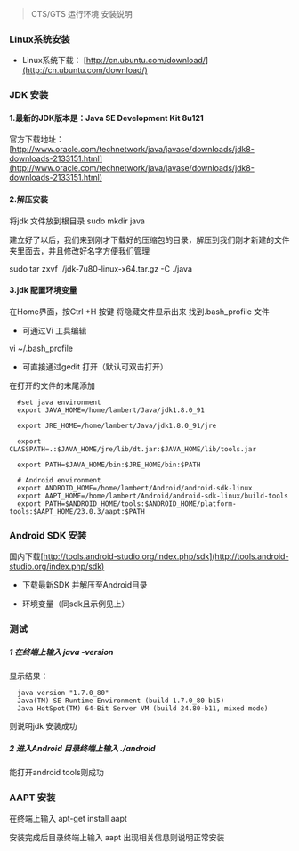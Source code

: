 

> CTS/GTS 运行环境 安装说明



### Linux系统安装
 
* Linux系统下载： [http://cn.ubuntu.com/download/](http://cn.ubuntu.com/download/)
 
### JDK 安装

#### 1.最新的JDK版本是：Java SE Development Kit 8u121

官方下载地址：[http://www.oracle.com/technetwork/java/javase/downloads/jdk8-downloads-2133151.html](http://www.oracle.com/technetwork/java/javase/downloads/jdk8-downloads-2133151.html)


####  2.解压安装

将jdk 文件放到根目录
sudo mkdir java


建立好了以后，我们来到刚才下载好的压缩包的目录，解压到我们刚才新建的文件夹里面去，并且修改好名字方便我们管理

sudo tar zxvf ./jdk-7u80-linux-x64.tar.gz  -C ./java


####  3.jdk 配置环境变量

在Home界面，按Ctrl +H 按键 将隐藏文件显示出来 找到.bash_profile 文件

*  可通过Vi 工具编辑

  vi ~/.bash_profile
*  可直接通过gedit 打开（默认可双击打开）

在打开的文件的末尾添加 

      #set java environment
      export JAVA_HOME=/home/lambert/Java/jdk1.8.0_91

      export JRE_HOME=/home/lambert/Java/jdk1.8.0_91/jre

      export CLASSPATH=.:$JAVA_HOME/jre/lib/dt.jar:$JAVA_HOME/lib/tools.jar

      export PATH=$JAVA_HOME/bin:$JRE_HOME/bin:$PATH

      # Android environment
      export ANDROID_HOME=/home/lambert/Android/android-sdk-linux
      export AAPT_HOME=/home/lambert/Android/android-sdk-linux/build-tools
      export PATH=$ANDROID_HOME/tools:$ANDROID_HOME/platform-tools:$AAPT_HOME/23.0.3/aapt:$PATH



### Android SDK 安装

国内下载[http://tools.android-studio.org/index.php/sdk](http://tools.android-studio.org/index.php/sdk)

*  下载最新SDK 并解压至Android目录

*   环境变量（同sdk且示例见上）

### 测试

##### 1 在终端上输入 java -version

显示结果：

      java version "1.7.0_80"
      Java(TM) SE Runtime Environment (build 1.7.0_80-b15)
      Java HotSpot(TM) 64-Bit Server VM (build 24.80-b11, mixed mode)
      
则说明jdk 安装成功


##### 2 进入Android 目录终端上输入 ./android

能打开android tools则成功


###  AAPT 安装

在终端上输入 apt-get install aapt

安装完成后目录终端上输入 aapt 出现相关信息则说明正常安装
      
